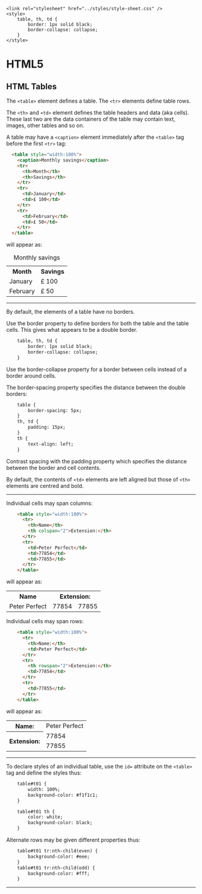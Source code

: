 <!DOCTYPE html>
<html lang="en-GB">
    <!-- notes-html by NewForester:  a series of notes on HTML5 written after studying the HTML Tutorial @ W3Schools -->

<head>
    <title>HTML5: Tables</title>
    <meta charset="UTF-8" />
    <meta name="description" content="Notes on HTML5 made while following the HTML Tutorial @ W3Schools" />
    <meta name="keywords" content="HTML" />
    <meta name="author" content="NewForester" />
    <meta name="viewport" content="width=device-width, initial-scale=1.0" />

    <link rel="stylesheet" href="../styles/style-sheet.css" />
    <style>
        table, th, td {
            border: 1px solid black;
            border-collapse: collapse;
        }
    </style>
</head>

<body>

# HTML5

## HTML Tables

The `<table>` element defines a table.
The `<tr>` elements define table rows.

The `<th>` and `<td>` element defines the table headers and data (aka cells).
These last two are the data containers of the table may contain text, images, other tables and so on.

A table may have a `<caption>` element immediately after the `<table>` tag before the first `<tr>` tag:

```html
  <table style="width:100%">
    <caption>Monthly savings</caption>
    <tr>
      <th>Month</th>
      <th>Savings</th>
    </tr>
    <tr>
      <td>January</td>
      <td>£ 100</td>
    </tr>
    <tr>
      <td>February</td>
      <td>£ 50</td>
    </tr>
  </table>
```

<p>will appear as:</p>
<div class=indent>
  <table style="width:100%">
    <caption>Monthly savings</caption>
    <tr>
      <th>Month</th>
      <th>Savings</th>
    </tr>
    <tr>
      <td>January</td>
      <td>£ 100</td>
    </tr>
    <tr>
      <td>February</td>
      <td>£ 50</td>
    </tr>
  </table>
</div>


<hr /><!-- Table Borders -->

By default, the elements of a table have no borders.

Use the border property to define borders for both the table and the table cells.
This gives what appears to be a double border.

```html
    table, th, td {
        border: 1px solid black;
        border-collapse: collapse;
    }
```

Use the border-collapse property for a border between cells instead of a border around cells.

The border-spacing property specifies the distance between the double borders:

```html
    table {
        border-spacing: 5px;
    }
    th, td {
        padding: 15px;
    }
    th {
        text-align: left;
    }
```

Contrast spacing with the padding property which specifies the distance between the border and cell contents.

By default, the contents of `<td>` elements are left aligned but those of `<th>` elements are centred and bold.


<hr /><!-- Spanning -->

Individual cells may span columns:

```html
    <table style="width:100%">
      <tr>
        <th>Name</th>
        <th colspan="2">Extension:</th>
      </tr>
      <tr>
        <td>Peter Perfect</td>
        <td>77854</td>
        <td>77855</td>
      </tr>
    </table>
```

<p>will appear as:</p>
<div class=indent>
    <table style="width:100%">
      <tr>
        <th>Name</th>
        <th colspan="2">Extension:</th>
      </tr>
      <tr>
        <td>Peter Perfect</td>
        <td>77854</td>
        <td>77855</td>
      </tr>
    </table>
</div>

Individual cells may span rows:

```html
    <table style="width:100%">
      <tr>
        <th>Name:</th>
        <td>Peter Perfect</td>
      </tr>
      <tr>
        <th rowspan="2">Extension:</th>
        <td>77854</td>
      </tr>
      <tr>
        <td>77855</td>
      </tr>
    </table>
```

<p>will appear as:</p>
<div class=indent>
    <table style="width:100%">
      <tr>
        <th>Name:</th>
        <td>Peter Perfect</td>
      </tr>
      <tr>
        <th rowspan="2">Extension:</th>
        <td>77854</td>
      </tr>
      <tr>
        <td>77855</td>
      </tr>
    </table>
</div>


<hr /><!-- Styles of Individual Tables -->

To declare styles of an individual table, use the `id=` attribute on the `<table>` tag and define the styles thus:

```html
    table#t01 {
        width: 100%;
        background-color: #f1f1c1;
    }

    table#t01 th {
        color: white;
        background-color: black;
    }
```

Alternate rows may be given different properties thus:

```html
    table#t01 tr:nth-child(even) {
        background-color: #eee;
    }
    table#t01 tr:nth-child(odd) {
        background-color: #fff;
    }
```

<hr />

</body>
</html>
